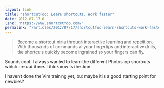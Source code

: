 ```yaml
---
layout: link
title: "shortcutFoo: Learn shortcuts. Work faster"
date: 2012-07-17 0
link: "https://www.shortcutfoo.com/"
permalink: "/articles/2012/07/17/shortcutfoo-learn-shortcuts-work-faster.html"
---
```


> Become a shortcut ninja through interactive learning and repetition. With thousands of commands at your fingertips and interactive drills, the shortcuts quickly become ingrained so your fingers can fly.

Sounds cool. I always wanted to learn the different Photoshop shortcuts which are out there. I think now is the time. 

I haven't done the Vim training yet, but maybe it is a good starting point for newbies?
